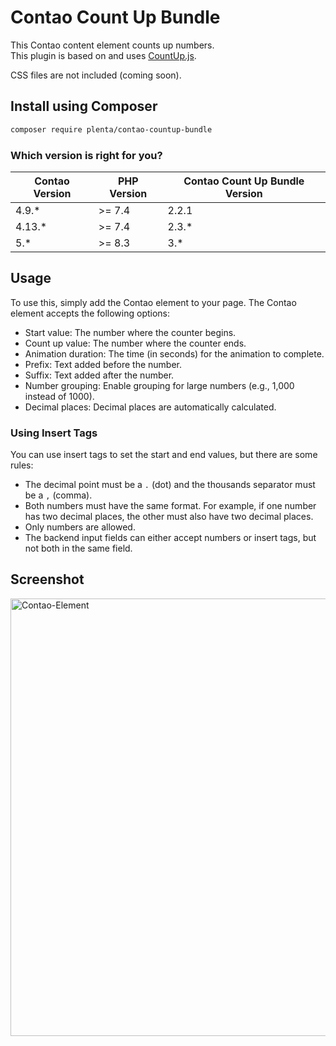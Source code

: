 # Contao Count Up Bundle

This Contao content element counts up numbers.  
This plugin is based on and uses [CountUp.js](https://github.com/inorganik/CountUp.js).

CSS files are not included (coming soon).

## Install using Composer

```bash
composer require plenta/contao-countup-bundle
```

### Which version is right for you?

| Contao Version | PHP Version | Contao Count Up Bundle Version |
|----------------|-------------|--------------------------------|
| 4.9.*          | \>= 7.4     | 2.2.1                          |
| 4.13.*         | \>= 7.4     | 2.3.*                          |
| 5.*            | \>= 8.3     | 3.*                            |


## Usage
To use this, simply add the Contao element to your page.
The Contao element accepts the following options:

- Start value: The number where the counter begins.
- Count up value: The number where the counter ends.
- Animation duration: The time (in seconds) for the animation to complete.
- Prefix: Text added before the number.
- Suffix: Text added after the number.
- Number grouping: Enable grouping for large numbers (e.g., 1,000 instead of 1000).
- Decimal places: Decimal places are automatically calculated.

### Using Insert Tags
You can use insert tags to set the start and end values, but there are some rules:
- The decimal point must be a `.` (dot) and the thousands separator must be a `,` (comma).
- Both numbers must have the same format. For example, if one number has two decimal places, the other must also have two decimal places.
- Only numbers are allowed.
- The backend input fields can either accept numbers or insert tags, but not both in the same field.



## Screenshot
<img src="https://github.com/plenta/contao-countup-bundle/blob/master/docs/img/contao-element.png?raw=true" width="700" alt="Contao-Element">
